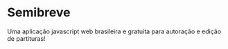 # Semibreve
Uma aplicação javascript web brasileira e gratuita para autoração e edição de partituras!